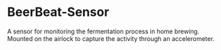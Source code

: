 # BeerBeat-Sensor
A sensor for monitoring the fermentation process in home brewing. Mounted on the airlock to capture the activity through an accelerometer.
